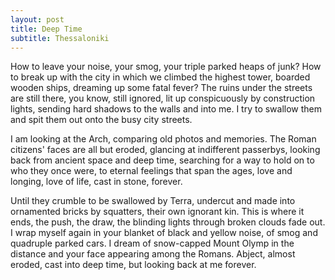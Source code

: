 ```yaml
---
layout: post
title: Deep Time
subtitle: Thessaloniki
---
```

How to leave your noise, your smog, your triple parked heaps of junk? How to break up with the city in which we climbed the highest tower, boarded wooden ships, dreaming up some fatal fever? The ruins under the streets are still there, you know, still ignored, lit up conspicuously by construction lights, sending hard shadows to the walls and into me. I try to swallow them and spit them out onto the busy city streets.

I am looking at the Arch, comparing old photos and memories. The Roman citizens' faces are all but eroded, glancing at indifferent passerbys, looking back from ancient space and deep time, searching for a way to hold on to who they once were, to eternal feelings that span the ages, love and longing, love of life, cast in stone, forever.

Until they crumble to be swallowed by Terra, undercut and made into ornamented bricks by squatters, their own ignorant kin. This is where it ends, the push, the draw, the blinding lights through broken clouds fade out. I wrap myself again in your blanket of black and yellow noise, of smog and quadruple parked cars. I dream of snow-capped Mount Olymp in the distance and your face appearing among the Romans. Abject, almost eroded, cast into deep time, but looking back at me forever.
